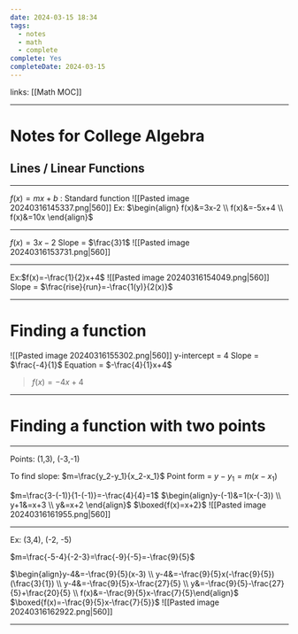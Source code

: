 ```yaml
---
date: 2024-03-15 18:34
tags:
  - notes
  - math
  - complete
complete: Yes
completeDate: 2024-03-15
---
```

links: [[Math MOC]]

---
# Notes for College Algebra

## Lines / Linear Functions
---
$f(x)=mx+b$ : Standard function
![[Pasted image 20240316145337.png|560]]
Ex: 
$\begin{align} f(x)&=3x-2 \\ f(x)&=-5x+4 \\ f(x)&=10x \end{align}$

---
$f(x)=3x-2$
Slope = $\frac{3}1$
![[Pasted image 20240316153731.png|560]]

---
Ex:$f(x)=-\frac{1}{2}x+4$
![[Pasted image 20240316154049.png|560]]
Slope = $\frac{rise}{run}=-\frac{1(y)}{2(x)}$

---
# Finding a function
![[Pasted image 20240316155302.png|560]]
y-intercept = 4
Slope = $\frac{-4}{1}$
Equation = $-\frac{4}{1}x+4$
>$f(x)=-4x+4$
---
# Finding a function with two points
---
Points: (1,3), (-3,-1)

To find slope: $m=\frac{y_2-y_1}{x_2-x_1}$
Point form = $y-y_1=m(x-x_1)$

$m=\frac{3-(-1)}{1-(-1)}=-\frac{4}{4}=1$
$\begin{align}y-(-1)&=1(x-(-3)) \\ y+1&=x+3 \\ y&=x+2 \end{align}$
$\boxed{f(x)=x+2}$
![[Pasted image 20240316161955.png|560]]

---
Ex: (3,4), (-2, -5)

$m=\frac{-5-4}{-2-3}=\frac{-9}{-5}=-\frac{9}{5}$

$\begin{align}y-4&=-\frac{9}{5}(x-3) \\ y-4&=-\frac{9}{5}x(-\frac{9}{5})(\frac{3}{1}) \\ y-4&=-\frac{9}{5}x-\frac{27}{5} \\ y&=-\frac{9}{5}-\frac{27}{5}+\frac{20}{5} \\ f(x)&=-\frac{9}{5}x-\frac{7}{5}\end{align}$
$\boxed{f(x)=-\frac{9}{5}x-\frac{7}{5}}$
![[Pasted image 20240316162922.png|560]]

---
